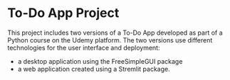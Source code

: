 # To-Do App Project

This project includes two versions of a To-Do App developed as part of a Python course on the Udemy platform. The two versions use different technologies for the user interface and deployment:
- a desktop application using the FreeSimpleGUI package
- a web application created using a Stremlit package. 

